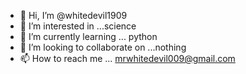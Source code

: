 - 👋 Hi, I’m @whitedevil1909
- 👀 I’m interested in ...science
- 🌱 I’m currently learning ... python
- 💞️ I’m looking to collaborate on ...nothing
- 📫 How to reach me ... mrwhitedevil009@gmail.com

<!---
whitedevil1909/whitedevil1909 is a ✨ special ✨ repository because its `README.md` (this file) appears on your GitHub profile.
You can click the Preview link to take a look at your changes.
--->
